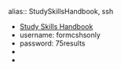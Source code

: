 alias:: StudySkillsHandbook, ssh

- [Study Skills Handbook](https://www.studyskillshandbook.com.au/)
- username: formcshsonly
- password: 75results
-
-